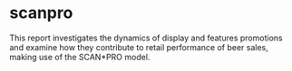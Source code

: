 # scanpro
This report investigates the dynamics of display and features promotions and examine how they contribute to retail performance of beer sales, making use of the SCAN*PRO model.
